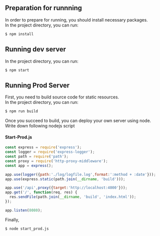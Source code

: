## Preparation for runnning

In order to prepare for running, you should install necessary packages. <br>
In the project directory, you can run:


```bash
$ npm install
```

## Running dev server

In the project directory, you can run:

```bash
$ npm start
```

## Running Prod Server

First, you need to build source code for static resources. <br>
In the project directory, you can run:

```bash
$ npm run build
```

Once you succeed to build, you can deploy your own server using node.
Write down following nodejs script 

#### Start-Prod.js

```javascript
const express = require('express');
const logger = require('express-logger');
const path = require('path');
const proxy = require('http-proxy-middleware');
const app = express();

app.use(logger({path:'./log/logfile.log',format:':method + :date'}));
app.use(express.static(path.join(__dirname, 'build')));

app.use('/api',proxy({target:'http://localhost:4000'}));
app.get('/', function(req, res) {
  res.sendFile(path.join(__dirname, 'build', 'index.html'));
});

app.listen(8080);
```

Finally,

```bash
$ node start_prod.js
```